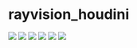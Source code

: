 rayvision_houdini
==================

[![](https://img.shields.io/badge/pypi%20package-1.3.0-green)](https://pypi.org/project/rayvision-houdini/)
[![](https://img.shields.io/badge/docs--%E4%B8%AD%E6%96%87%E7%AE%80%E4%BD%93-latest-green)](https://renderbus.readthedocs.io/zh/latest)
[![](https://img.shields.io/badge/docs--English-latest-green)](https://renderbus.readthedocs.io/en/latest)
[![](https://img.shields.io/badge/license-Apache%202-blue)](http://www.apache.org/licenses/LICENSE-2.0.txt)
![](https://img.shields.io/badge/python-2.7.10+%20%7C%203.6%20%7C%203.7-blue)
![](https://img.shields.io/badge/platform-windows%20%7C%20macos%20%7C%20linux-lightgrey)

